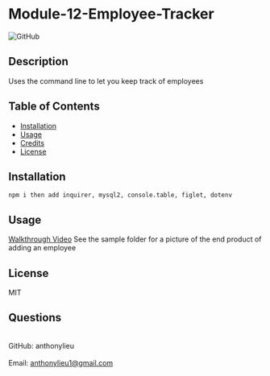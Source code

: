 # Module-12-Employee-Tracker

![GitHub](https://img.shields.io/github/license/anthonylieu/Module-12-Employee-Tracker)

## Description

Uses the command line to let you keep track of employees

## Table of Contents

- [Installation](#installation)
- [Usage](#usage)
- [Credits](#credits)
- [License](#license)

## Installation

```
npm i then add inquirer, mysql2, console.table, figlet, dotenv
```

## Usage

[Walkthrough Video](https://drive.google.com/file/d/1z4VpYI54ljux4ZGlqNAlLH4QU8cgMg44/view)
See the sample folder for a picture of the end product of adding an employee

## License

MIT

## Questions

<br>GitHub: anthonylieu</br>
<br>Email: anthonylieu1@gmail.com</br>